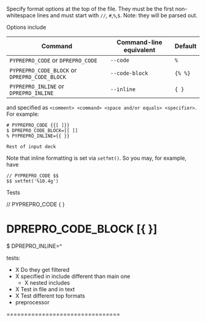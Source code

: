Specify format options at the top of the file. They must be the first non-whitespace lines and must start with `//`, `#`,`%`,`$`. Note: they will be parsed out.

Options include

| Command                                       | Command-line equivalent | Default |
|-----------------------------------------------|-------------------------|---------|
| `PYPREPRO_CODE` or `DPREPRO_CODE`             | `--code`                | `%`     |
| `PYPREPRO_CODE_BLOCK` or `DPREPRO_CODE_BLOCK` | `--code-block`          | `{% %}` |
| `PYPREPRO_INLINE` or `DPREPRO_INLINE`         | `--inline`              | `{ }`   |

and specified as `<comment> <command> <space and/or equals> <specifier>`. For example:

```text
# PYPREPRO_CODE {{[ ]}}
$ DPREPRO_CODE_BLOCK=[[ ]]
% PYPREPRO_INLINE={{ }}

Rest of input deck
```
Note that inline formatting is set via `setfmt()`. So you may, for example, have

```
// PYPREPRO_CODE $$
$$ setfmt('%10.4g')
```

Tests

// PYPREPRO_CODE { }
# DPREPRO_CODE_BLOCK [{ }]
$ DPREPRO_INLINE=^

tests:

- X Do they get filtered
- X specified in include different than main one
    - X nested includes
- X Test in file and in text
- X Test different top formats
- preprocessor

================================